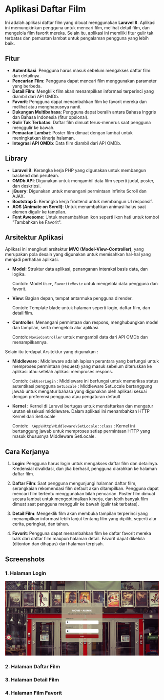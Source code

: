 # Aplikasi Daftar Film

Ini adalah aplikasi daftar film yang dibuat menggunakan **Laravel 9**. Aplikasi ini memungkinkan pengguna untuk mencari film, melihat detail film, dan mengelola film favorit mereka. Selain itu, aplikasi ini memiliki fitur gulir tak terbatas dan pemuatan lambat untuk pengalaman pengguna yang lebih baik.


## Fitur

- **Autentikasi**: Pengguna harus masuk sebelum mengakses daftar film dan detailnya.
- **Pencarian Film**: Pengguna dapat mencari film menggunakan parameter yang berbeda.
- **Detail Film**: Mengklik film akan menampilkan informasi terperinci yang diambil dari API OMDb.
- **Favorit**: Pengguna dapat menambahkan film ke favorit mereka dan melihat atau menghapusnya nanti.
- **Dukungan Multibahasa**: Pengguna dapat beralih antara Bahasa Inggris dan Bahasa Indonesia (fitur opsional).
- **Gulir Tak Terbatas**: Daftar film dimuat terus-menerus saat pengguna menggulir ke bawah.
- **Pemuatan Lambat**: Poster film dimuat dengan lambat untuk meningkatkan kinerja halaman.
- **Integrasi API OMDb**: Data film diambil dari API OMDb.


## Library

- **Laravel 9**: Kerangka kerja PHP yang digunakan untuk membangun backend dan perutean.
- **OMDb API**: Digunakan untuk mengambil data film seperti judul, poster, dan deskripsi.
- **jQuery**: Digunakan untuk menangani permintaan Infinite Scroll dan AJAX.
- **Bootstrap 5**: Kerangka kerja frontend untuk membangun UI responsif.
- **AOS (Animate on Scroll)**: Untuk menambahkan animasi halus saat elemen digulir ke tampilan.
- **Font Awesome**: Untuk menambahkan ikon seperti ikon hati untuk tombol "Tambahkan ke Favorit".


## Arsitektur Aplikasi

Aplikasi ini mengikuti arsitektur **MVC (Model-View-Controller)**, yang merupakan pola desain yang digunakan untuk memisahkan hal-hal yang menjadi perhatian aplikasi.

- **Model**: Struktur data aplikasi, penanganan interaksi basis data, dan logika.

   Contoh: Model `User`, `FavoriteMovie` untuk mengelola data pengguna dan favorit.

- **View**: Bagian depan, tempat antarmuka pengguna dirender.

   Contoh: Template blade untuk halaman seperti login, daftar film, dan detail film.

- **Controller**: Menangani permintaan dan respons, menghubungkan model dan tampilan, serta mengelola alur aplikasi.

   Contoh: `MovieController` untuk mengambil data dari API OMDb dan menampilkannya.

Selain itu terdapat Arsitektur yang digunakan :

- **Middleware** : Middleware adalah lapisan perantara yang berfungsi untuk memproses permintaan (request) yang masuk sebelum diteruskan ke aplikasi atau setelah aplikasi memproses respons. 

  Contoh: 
  `CekUserLogin` : Middleware ini berfungsi untuk  memeriksa status autentikasi pengguna
  `SetLocale` : Middleware SetLocale bertanggung jawab untuk mengatur bahasa yang digunakan oleh aplikasi sesuai dengan preferensi pengguna atau pengaturan default

- **Kernel** : Kernel di Laravel bertugas untuk mendaftarkan dan mengatur urutan eksekusi middleware. Dalam aplikasi ini menambahkan HTTP Kernel dari SetLocale

   Contoh: ` \App\Http\Middleware\SetLocale::class` : Kernel ini bertanggung jawab untuk memproses setiap permintaan HTTP yang masuk khususnya Middleware SetLocale.


## Cara Kerjanya

1. **Login**: Pengguna harus login untuk mengakses daftar film dan detailnya. Kredensial divalidasi, dan jika berhasil, pengguna diarahkan ke halaman daftar film.

2. **Daftar Film**: Saat pengguna mengunjungi halaman daftar film, serangkaian rekomendasi film default akan ditampilkan. Pengguna dapat mencari film tertentu menggunakan bilah pencarian. Poster film dimuat secara lambat untuk mengoptimalkan kinerja, dan lebih banyak film dimuat saat pengguna menggulir ke bawah (gulir tak terbatas).

3. **Detail Film**: Mengeklik film akan membuka tampilan terperinci yang menampilkan informasi lebih lanjut tentang film yang dipilih, seperti alur cerita, peringkat, dan tahun.

4. **Favorit**: Pengguna dapat menambahkan film ke daftar favorit mereka baik dari daftar film maupun halaman detail. Favorit dapat dikelola (ditonton dan dihapus) dari halaman terpisah.


## Screenshots

### 1. Halaman Login
![Halaman Login](public/assets/img/login_aldmic.png)

### 2. Halaman Daftar Film

### 3. Halaman Detail Film


### 4. Halaman Film Favorit
